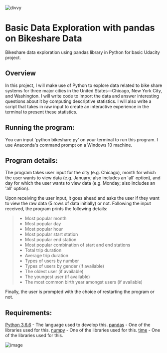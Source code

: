 ![divvy](https://user-images.githubusercontent.com/10078499/124369903-41e6ec00-dc71-11eb-966d-b5a686dd260e.jpg)
# Basic Data Exploration with pandas on Bikeshare Data
Bikeshare data exploration using pandas library in Python for basic Udacity project.

## Overview
In this project, I will make use of Python to explore data related to bike share systems for three major cities in the United States—Chicago, New York City, and Washington. I will write code to import the data and answer interesting questions about it by computing descriptive statistics. I will also write a script that takes in raw input to create an interactive experience in the terminal to present these statistics.

## Running the program:
You can input 'python bikeshare.py' on your terminal to run this program. I use Anaconda's command prompt on a Windows 10 machine.

## Program details:
The program takes user input for the city (e.g. Chicago), month for which the user wants to view data (e.g. January; also includes an 'all' option), and day for which the user wants to view data (e.g. Monday; also includes an 'all' option).

Upon receiving the user input, it goes ahead and asks the user if they want to view the raw data (5 rows of data initially) or not. Following the input received, the program prints the following details:

> - Most popular month
> - Most popular day
> - Most popular hour
> - Most popular start station
> - Most popular end station
> - Most popular combination of start and end stations
> - Total trip duration
> - Average trip duration
> - Types of users by number
> - Types of users by gender (if available)
> - The oldest user (if available)
> - The youngest user (if available)
> - The most common birth year amongst users (if available)

Finally, the user is prompted with the choice of restarting the program or not.

## Requirements:
[Python 3.6.6](https://www.python.org/) - The language used to develop this.
[pandas](https://pandas.pydata.org/) - One of the libraries used for this.
[numpy](https://numpy.org/) - One of the libraries used for this.
[time](https://docs.python.org/3/library/time.html) - One of the libraries used for this.

![image](https://en.wikipedia.org/wiki/Divvy#/media/File:Bike_to_Work_Day_Rally.jpg)
